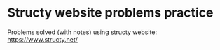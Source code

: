 # Structy website problems practice
Problems solved (with notes) using structy website: https://www.structy.net/
